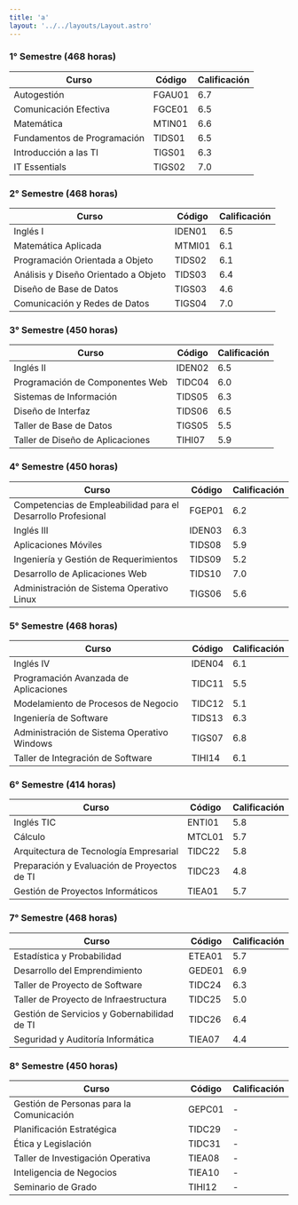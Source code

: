 ```yaml
---
title: 'a'
layout: '../../layouts/Layout.astro'
---
```

### 1° Semestre (468 horas)

| Curso                       | Código  | Calificación |
|-----------------------------|---------|--------------|
| Autogestión                 | FGAU01  | 6.7          |
| Comunicación Efectiva       | FGCE01  | 6.5          |
| Matemática                  | MTIN01  | 6.6          |
| Fundamentos de Programación | TIDS01  | 6.5          |
| Introducción a las TI       | TIGS01  | 6.3          |
| IT Essentials               | TIGS02  | 7.0          |

### 2° Semestre (468 horas)

| Curso                                   | Código  | Calificación |
|-----------------------------------------|---------|--------------|
| Inglés I                                | IDEN01  | 6.5          |
| Matemática Aplicada                     | MTMI01  | 6.1          |
| Programación Orientada a Objeto         | TIDS02  | 6.1          |
| Análisis y Diseño Orientado a Objeto    | TIDS03  | 6.4          |
| Diseño de Base de Datos                 | TIGS03  | 4.6          |
| Comunicación y Redes de Datos           | TIGS04  | 7.0          |

### 3° Semestre (450 horas)

| Curso                            | Código | Calificación |
|----------------------------------|--------|--------------|
| Inglés II                        | IDEN02 | 6.5          |
| Programación de Componentes Web  | TIDC04 | 6.0          |
| Sistemas de Información          | TIDS05 | 6.3          |
| Diseño de Interfaz               | TIDS06 | 6.5          |
| Taller de Base de Datos          | TIGS05 | 5.5          |
| Taller de Diseño de Aplicaciones | TIHI07 | 5.9          |

### 4° Semestre (450 horas)

| Curso                                                        | Código | Calificación |
|--------------------------------------------------------------|--------|--------------|
| Competencias de Empleabilidad para el Desarrollo Profesional | FGEP01 | 6.2          |
| Inglés III                                                   | IDEN03 | 6.3          |
| Aplicaciones Móviles                                         | TIDS08 | 5.9          |
| Ingeniería y Gestión de Requerimientos                       | TIDS09 | 5.2          |
| Desarrollo de Aplicaciones Web                               | TIDS10 | 7.0          |
| Administración de Sistema Operativo Linux                    | TIGS06 | 5.6          |

### 5° Semestre (468 horas)

| Curso                                       | Código | Calificación |
|---------------------------------------------|--------|--------------|
| Inglés IV                                   | IDEN04 | 6.1          |
| Programación Avanzada de Aplicaciones       | TIDC11 | 5.5          |
| Modelamiento de Procesos de Negocio         | TIDC12 | 5.1          |
| Ingeniería de Software                      | TIDS13 | 6.3          |
| Administración de Sistema Operativo Windows | TIGS07 | 6.8          |
| Taller de Integración de Software           | TIHI14 | 6.1          |

### 6° Semestre (414 horas)

| Curso                                       | Código | Calificación |
|---------------------------------------------|--------|--------------|
| Inglés TIC                                  | ENTI01 | 5.8          |
| Cálculo                                     | MTCL01 | 5.7          |
| Arquitectura de Tecnología Empresarial      | TIDC22 | 5.8          |
| Preparación y Evaluación de Proyectos de TI | TIDC23 | 4.8          |
| Gestión de Proyectos Informáticos           | TIEA01 | 5.7          |

### 7° Semestre (468 horas)

| Curso                                       | Código | Calificación |
|---------------------------------------------|--------|--------------|
| Estadística y Probabilidad                  | ETEA01 | 5.7          |
| Desarrollo del Emprendimiento               | GEDE01 | 6.9          |
| Taller de Proyecto de Software              | TIDC24 | 6.3          |
| Taller de Proyecto de Infraestructura       | TIDC25 | 5.0          |
| Gestión de Servicios y Gobernabilidad de TI | TIDC26 | 6.4          |
| Seguridad y Auditoría Informática           | TIEA07 | 4.4          |

### 8° Semestre (450 horas)

| Curso                                    | Código | Calificación |
|------------------------------------------|--------|--------------|
| Gestión de Personas para la Comunicación | GEPC01 | -            |
| Planificación Estratégica                | TIDC29 | -            |
| Ética y Legislación                      | TIDC31 | -            |
| Taller de Investigación Operativa        | TIEA08 | -            |
| Inteligencia de Negocios                 | TIEA10 | -            |
| Seminario de Grado                       | TIHI12 | -            |
